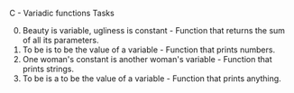C - Variadic functions Tasks

0. Beauty is variable, ugliness is constant - Function that returns the sum of all its parameters.
1. To be is to be the value of a variable - Function that prints numbers.
2. One woman's constant is another woman's variable - Function that prints strings.
3. To be is a to be the value of a variable - Function that prints anything.
